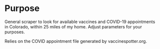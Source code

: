 # Purpose
General scraper to look for available vaccines and COVID-19 appointments in Colorado, within 25 miles of my home. Adjust parameters for your purposes.

Relies on the COVID appointment file generated by vaccinespotter.org.
